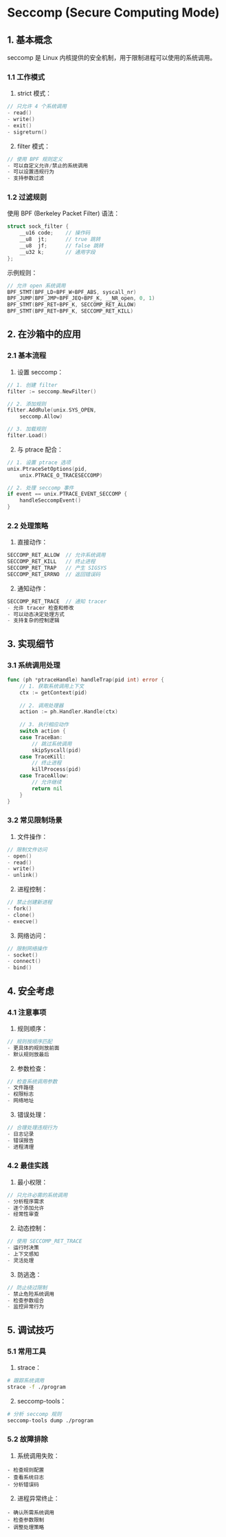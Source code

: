 # Seccomp (Secure Computing Mode)

## 1. 基本概念

seccomp 是 Linux 内核提供的安全机制，用于限制进程可以使用的系统调用。

### 1.1 工作模式

1. strict 模式：
```c
// 只允许 4 个系统调用
- read()
- write()
- exit()
- sigreturn()
```

2. filter 模式：
```c
// 使用 BPF 规则定义
- 可以自定义允许/禁止的系统调用
- 可以设置违规行为
- 支持参数过滤
```

### 1.2 过滤规则

使用 BPF (Berkeley Packet Filter) 语法：
```c
struct sock_filter {
    __u16 code;    // 操作码
    __u8  jt;      // true 跳转
    __u8  jf;      // false 跳转
    __u32 k;       // 通用字段
};
```

示例规则：
```c
// 允许 open 系统调用
BPF_STMT(BPF_LD+BPF_W+BPF_ABS, syscall_nr)
BPF_JUMP(BPF_JMP+BPF_JEQ+BPF_K, __NR_open, 0, 1)
BPF_STMT(BPF_RET+BPF_K, SECCOMP_RET_ALLOW)
BPF_STMT(BPF_RET+BPF_K, SECCOMP_RET_KILL)
```

## 2. 在沙箱中的应用

### 2.1 基本流程

1. 设置 seccomp：
```go
// 1. 创建 filter
filter := seccomp.NewFilter()

// 2. 添加规则
filter.AddRule(unix.SYS_OPEN, 
    seccomp.Allow)

// 3. 加载规则
filter.Load()
```

2. 与 ptrace 配合：
```go
// 1. 设置 ptrace 选项
unix.PtraceSetOptions(pid,
    unix.PTRACE_O_TRACESECCOMP)

// 2. 处理 seccomp 事件
if event == unix.PTRACE_EVENT_SECCOMP {
    handleSeccompEvent()
}
```

### 2.2 处理策略

1. 直接动作：
```c
SECCOMP_RET_ALLOW  // 允许系统调用
SECCOMP_RET_KILL   // 终止进程
SECCOMP_RET_TRAP   // 产生 SIGSYS
SECCOMP_RET_ERRNO  // 返回错误码
```

2. 通知动作：
```c
SECCOMP_RET_TRACE  // 通知 tracer
- 允许 tracer 检查和修改
- 可以动态决定处理方式
- 支持复杂的控制逻辑
```

## 3. 实现细节

### 3.1 系统调用处理

```go
func (ph *ptraceHandle) handleTrap(pid int) error {
    // 1. 获取系统调用上下文
    ctx := getContext(pid)
    
    // 2. 调用处理器
    action := ph.Handler.Handle(ctx)
    
    // 3. 执行相应动作
    switch action {
    case TraceBan:
        // 跳过系统调用
        skipSyscall(pid)
    case TraceKill:
        // 终止进程
        killProcess(pid)
    case TraceAllow:
        // 允许继续
        return nil
    }
}
```

### 3.2 常见限制场景

1. 文件操作：
```go
// 限制文件访问
- open()
- read()
- write()
- unlink()
```

2. 进程控制：
```go
// 禁止创建新进程
- fork()
- clone()
- execve()
```

3. 网络访问：
```go
// 限制网络操作
- socket()
- connect()
- bind()
```

## 4. 安全考虑

### 4.1 注意事项

1. 规则顺序：
```go
// 规则按顺序匹配
- 更具体的规则放前面
- 默认规则放最后
```

2. 参数检查：
```go
// 检查系统调用参数
- 文件路径
- 权限标志
- 网络地址
```

3. 错误处理：
```go
// 合理处理违规行为
- 日志记录
- 错误报告
- 进程清理
```

### 4.2 最佳实践

1. 最小权限：
```go
// 只允许必需的系统调用
- 分析程序需求
- 逐个添加允许
- 经常性审查
```

2. 动态控制：
```go
// 使用 SECCOMP_RET_TRACE
- 运行时决策
- 上下文感知
- 灵活处理
```

3. 防逃逸：
```go
// 防止绕过限制
- 禁止危险系统调用
- 检查参数组合
- 监控异常行为
```

## 5. 调试技巧

### 5.1 常用工具

1. strace：
```bash
# 跟踪系统调用
strace -f ./program
```

2. seccomp-tools：
```bash
# 分析 seccomp 规则
seccomp-tools dump ./program
```

### 5.2 故障排除

1. 系统调用失败：
```
- 检查规则配置
- 查看系统日志
- 分析错误码
```

2. 进程异常终止：
```
- 确认所需系统调用
- 检查参数限制
- 调整处理策略
```
